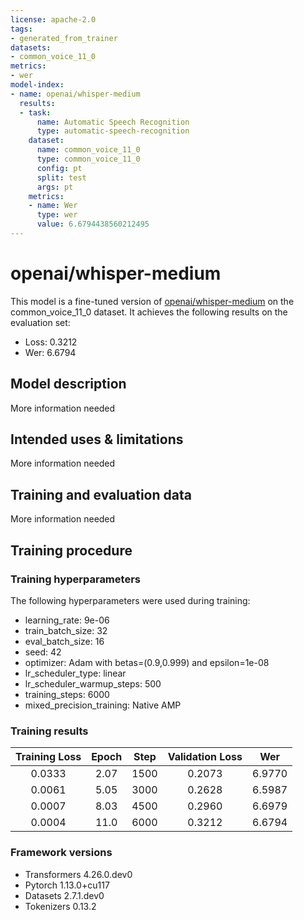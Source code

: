 ```yaml
---
license: apache-2.0
tags:
- generated_from_trainer
datasets:
- common_voice_11_0
metrics:
- wer
model-index:
- name: openai/whisper-medium
  results:
  - task:
      name: Automatic Speech Recognition
      type: automatic-speech-recognition
    dataset:
      name: common_voice_11_0
      type: common_voice_11_0
      config: pt
      split: test
      args: pt
    metrics:
    - name: Wer
      type: wer
      value: 6.6794438560212495
---
```


<!-- This model card has been generated automatically according to the information the Trainer had access to. You
should probably proofread and complete it, then remove this comment. -->

# openai/whisper-medium

This model is a fine-tuned version of [openai/whisper-medium](https://huggingface.co/openai/whisper-medium) on the common_voice_11_0 dataset.
It achieves the following results on the evaluation set:
- Loss: 0.3212
- Wer: 6.6794

## Model description

More information needed

## Intended uses & limitations

More information needed

## Training and evaluation data

More information needed

## Training procedure

### Training hyperparameters

The following hyperparameters were used during training:
- learning_rate: 9e-06
- train_batch_size: 32
- eval_batch_size: 16
- seed: 42
- optimizer: Adam with betas=(0.9,0.999) and epsilon=1e-08
- lr_scheduler_type: linear
- lr_scheduler_warmup_steps: 500
- training_steps: 6000
- mixed_precision_training: Native AMP

### Training results

| Training Loss | Epoch | Step | Validation Loss | Wer    |
|:-------------:|:-----:|:----:|:---------------:|:------:|
| 0.0333        | 2.07  | 1500 | 0.2073          | 6.9770 |
| 0.0061        | 5.05  | 3000 | 0.2628          | 6.5987 |
| 0.0007        | 8.03  | 4500 | 0.2960          | 6.6979 |
| 0.0004        | 11.0  | 6000 | 0.3212          | 6.6794 |


### Framework versions

- Transformers 4.26.0.dev0
- Pytorch 1.13.0+cu117
- Datasets 2.7.1.dev0
- Tokenizers 0.13.2
